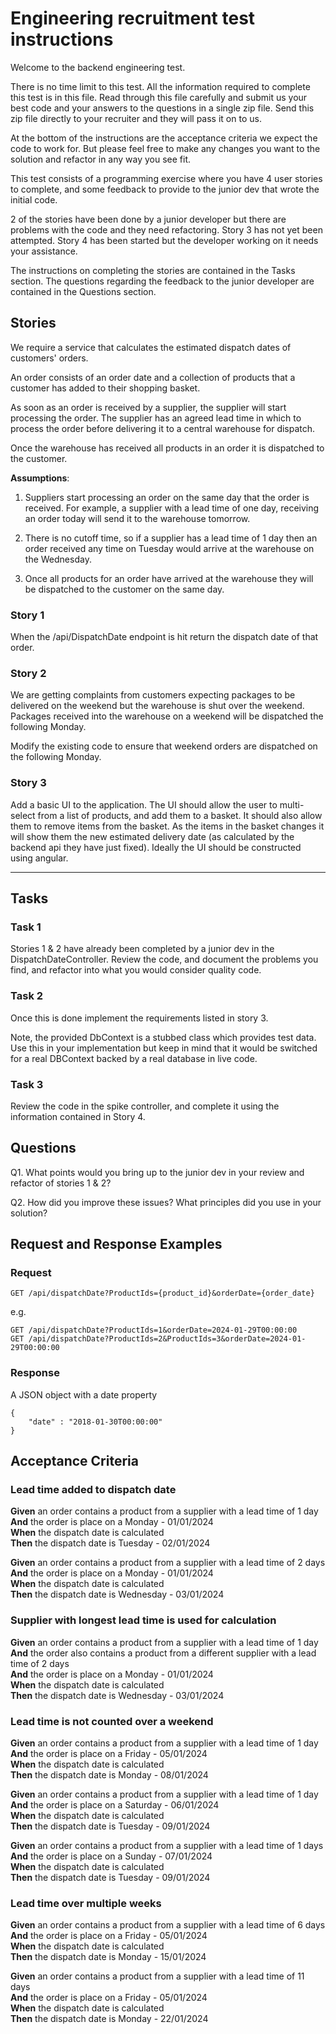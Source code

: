 # Engineering recruitment test instructions

Welcome to the backend engineering test. 

There is no time limit to this test. All the information required to complete this
test is in this file. Read through this file carefully and submit us your best code
and your answers to the questions in a single zip file. Send this zip file directly
to your recruiter and they will pass it on to us.

At the bottom of the instructions are the acceptance criteria we expect the code to work for. 
But please feel free to make any changes you want to the solution and refactor in any
way you see fit.

This test consists of a programming exercise where you have 4 user stories to complete, and some feedback
to provide to the junior dev that wrote the initial code.

2 of the stories have been done by a junior developer but there are problems with the
code and they need refactoring.
Story 3 has not yet been attempted.
Story 4 has been started but the developer working on it needs your assistance.

The instructions on completing the stories are contained in the Tasks section.
The questions regarding the feedback to the junior developer are contained in the Questions section.



## Stories 

We require a service that calculates the estimated dispatch dates of 
customers' orders. 

An order consists of an order date and a collection of products that a 
customer has added to their shopping basket. 

As soon as an order is received by a supplier, the supplier will start 
processing the order. The supplier has an agreed lead time in which to 
process the order before delivering it to a central warehouse for dispatch.

Once the warehouse has received all products in an order it is 
dispatched to the customer.

**Assumptions**:

1. Suppliers start processing an order on the same day that the order is 
	received. For example, a supplier with a lead time of one day, receiving
	an order today will send it to the warehouse tomorrow.


2.  There is no cutoff time, so if a supplier has a lead time of 1 day 
    then an order received any time on Tuesday would arrive at
	the warehouse on the Wednesday.

3. Once all products for an order have arrived at the warehouse 
	they will be dispatched to the customer on the same day.

### Story 1 

When the /api/DispatchDate endpoint is hit return the dispatch date of that 
order.

### Story 2

We are getting complaints from customers expecting 
packages to be delivered on the weekend but the warehouse
is shut over the weekend. Packages received into the warehouse on a weekend 
will be dispatched the following Monday.

Modify the existing code to ensure that weekend orders are dispatched
on the following Monday.

### Story 3

Add a basic UI to the application. The UI should allow the user to multi-select from a list of products, and add them to a basket. It should also allow them to remove items from the basket.
As the items in the basket changes it will show them the new estimated delivery date (as calculated by the backend api they have just fixed).
Ideally the UI should be constructed using angular.

---

## Tasks

### Task 1
Stories 1 & 2 have already been completed by a junior dev in the DispatchDateController. Review
the code, and document the problems you find, and refactor into
what you would consider quality code. 

### Task 2
Once this is done implement the requirements listed in story 3.

Note, the provided DbContext is a stubbed class which provides test 
data. Use this in your implementation but keep in mind that it 
would be switched for a real DBContext backed by a real database in live code.

### Task 3
Review the code in the spike controller, and complete it using the information
contained in Story 4.

## Questions

Q1. What points would you bring up to the junior dev in your review and refactor of stories 1 & 2?

Q2. How did you improve these issues? What principles did you use in your solution?


## Request and Response Examples

### Request

~~~~ 
GET /api/dispatchDate?ProductIds={product_id}&orderDate={order_date} 
~~~~

e.g.

~~~~ 
GET /api/dispatchDate?ProductIds=1&orderDate=2024-01-29T00:00:00
GET /api/dispatchDate?ProductIds=2&ProductIds=3&orderDate=2024-01-29T00:00:00 
~~~~

### Response

A JSON object with a date property 

~~~~ 
{
    "date" : "2018-01-30T00:00:00"
}
~~~~ 

## Acceptance Criteria

### Lead time added to dispatch date  

**Given** an order contains a product from a supplier with a lead time of 1 day  
**And** the order is place on a Monday - 01/01/2024  
**When** the dispatch date is calculated  
**Then** the dispatch date is Tuesday - 02/01/2024  

**Given** an order contains a product from a supplier with a lead time of 2 days  
**And** the order is place on a Monday - 01/01/2024  
**When** the dispatch date is calculated  
**Then** the dispatch date is Wednesday - 03/01/2024  

### Supplier with longest lead time is used for calculation

**Given** an order contains a product from a supplier with a lead time of 1 day  
**And** the order also contains a product from a different supplier with a lead time of 2 days  
**And** the order is place on a Monday - 01/01/2024  
**When** the dispatch date is calculated  
**Then** the dispatch date is Wednesday - 03/01/2024  

### Lead time is not counted over a weekend

**Given** an order contains a product from a supplier with a lead time of 1 day  
**And** the order is place on a Friday - 05/01/2024  
**When** the dispatch date is calculated  
**Then** the dispatch date is Monday - 08/01/2024  

**Given** an order contains a product from a supplier with a lead time of 1 day  
**And** the order is place on a Saturday - 06/01/2024  
**When** the dispatch date is calculated  
**Then** the dispatch date is Tuesday - 09/01/2024  

**Given** an order contains a product from a supplier with a lead time of 1 days  
**And** the order is place on a Sunday - 07/01/2024  
**When** the dispatch date is calculated  
**Then** the dispatch date is Tuesday - 09/01/2024  

### Lead time over multiple weeks

**Given** an order contains a product from a supplier with a lead time of 6 days  
**And** the order is place on a Friday - 05/01/2024  
**When** the dispatch date is calculated  
**Then** the dispatch date is Monday - 15/01/2024  

**Given** an order contains a product from a supplier with a lead time of 11 days  
**And** the order is place on a Friday - 05/01/2024  
**When** the dispatch date is calculated  
**Then** the dispatch date is Monday - 22/01/2024